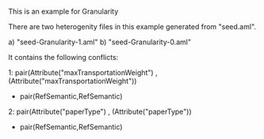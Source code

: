 This is an example for Granularity

There are two heterogenity files in this example generated from "seed.aml".

a) "seed-Granularity-1.aml"
b) "seed-Granularity-0.aml"

It contains the following conflicts:

1: pair(Attribute("maxTransportationWeight") , (Attribute("maxTransportationWeight"))
   
 - pair(RefSemantic,RefSemantic)

2: pair(Attribute("paperType") , (Attribute("paperType"))
   
 - pair(RefSemantic,RefSemantic)
  